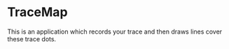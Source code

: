 # TraceMap

This is an application which records your trace and then draws lines cover these trace dots.
